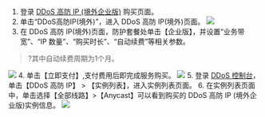 1. 登录 [DDoS 高防 IP (境外企业版)](https://buy.cloud.tencent.com/antiddos#/advanced-intl)  购买页面。
2. 单击“DDoS高防IP(境外)”，进入 DDoS 高防 IP(境外)页面。
![](https://main.qcloudimg.com/raw/5fa295c24e7768777368f01baa46f848.png)
3. 在 DDoS 高防 IP(境外)页面，防护套餐处单击【企业版】，并设置“业务带宽”、“IP 数量”、“购买时长”、“自动续费”等相关参数。
>?其中自动续费周期为1个月。
>
![](https://main.qcloudimg.com/raw/e35909f8d86c2fb2414ba5ba0b4bdec9.png)
4. 单击【立即支付】,支付费用后即完成服务购买。
![](https://main.qcloudimg.com/raw/db84cbc4a640d1681f7b7a5e8a65f3e4.png)
5. 登录 [DDoS 控制台](https://console.cloud.tencent.com/ddos/ddos-basic)，单击【DDoS 高防 IP】 > 【实例列表】，进入实例列表页面。
6. 在实例列表页面中，单击选择【全部线路】>【Anycast】可以看到购买的 DDoS 高防 IP (境外企业版)实例信息。
![](https://main.qcloudimg.com/raw/44fa02eaefd8d1f38edfab478a50ee86.png)
